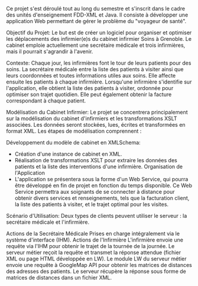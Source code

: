 Ce projet s'est déroulé tout au long du semestre et s'inscrit dans le cadre des unités d'enseignement FDD-XML et Java. Il consiste à développer une application Web permettant de gérer le problème du "voyageur de santé".

Objectif du Projet:
Le but est de créer un logiciel pour organiser et optimiser les déplacements des infirmier(e)s du cabinet infirmier Soins à Grenoble. Le cabinet emploie actuellement une secrétaire médicale et trois infirmières, mais il pourrait s'agrandir à l'avenir.

Contexte:
Chaque jour, les infirmières font le tour de leurs patients pour des soins. La secrétaire médicale entre la liste des patients à visiter ainsi que leurs coordonnées et toutes informations utiles aux soins. Elle affecte ensuite les patients à chaque infirmière. Lorsqu'une infirmière s'identifie sur l'application, elle obtient la liste des patients à visiter, ordonnée pour optimiser son trajet quotidien. Elle peut également obtenir la facture correspondant à chaque patient.

Modélisation du Cabinet Infirmier:
Le projet se concentrera principalement sur la modélisation du cabinet d'infirmiers et les transformations XSLT associées. Les données seront stockées, lues, écrites et transformées en format XML. Les étapes de modélisation comprennent :

Développement du modèle de cabinet en XMLSchema:
- Création d'une instance de cabinet en XML.
- Réalisation de transformations XSLT pour extraire les données des patients et la liste des interventions d'une infirmière.
Organisation de l'Application
- L'application se présentera sous la forme d'un Web Service, qui pourra être développé en fin de projet en fonction du temps disponible. Ce Web Service permettra aux soignants de se connecter à distance pour obtenir divers services et renseignements, tels que la facturation client, la liste des patients à visiter, et le trajet optimal pour les visites.

Scénario d'Utilisation:
Deux types de clients peuvent utiliser le serveur : la secrétaire médicale et l'infirmière.

Actions de la Secrétaire Médicale
Prises en charge intégralement via le système d'interface (IHM).
Actions de l'Infirmière
L'infirmière envoie une requête via l'IHM pour obtenir le trajet de la tournée de la journée.
Le serveur métier reçoit la requête et transmet la réponse attendue (fichier XML ou page HTML développée en LW).
Le module LW du serveur métier envoie une requête à GoogleMap API pour obtenir les matrices de distances des adresses des patients.
Le serveur récupère la réponse sous forme de matrices de distances dans un fichier XML.
